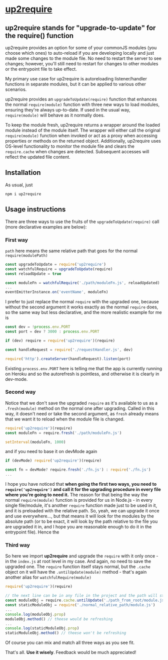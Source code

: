 # [up2require](https://github.com/UniBreakfast/up2require)

## up2require stands for "upgrade-to-update" for the require() function

up2require provides an option for some of your commonJS modules (you choose which ones) to auto-reload if you are developing locally and just made some changes to the module file. No need to restart the server to see changes; however, you'll still need to restart for changes to other modules or the entrypoint file to take effect.

My primary use case for up2require is autoreloading listener/handler functions in separate modules, but it can be applied to various other scenarios.

up2require provides an `upgradeToUpdate(require)` function that enhances the normal `require(module)` function with three new ways to load modules, ensuring they're always up-to-date. If used in the usual way, `require(module)` will behave as it normally does.

To keep the module fresh, up2require returns a wrapper around the loaded module instead of the module itself. The wrapper will either call the original `require(module)` function when invoked or act as a proxy when accessing properties or methods on the returned object. Additionally, up2require uses OS-level functionality to monitor the module file and clears the `require.cache` when changes are detected. Subsequent accesses will reflect the updated file content.

## Installation

As usual, just
```
npm i up2require
```

## Usage instructions

There are three ways to use the fruits of the `upgradeToUpdate(require)` call (more declarative examples are below):

### First way

`path` here means the same relative path that goes for the normal `require(modulePath)`

```js
const upgradeToUpdate = require('up2require')
const watchfulRequire = upgradeToUpdate(require)
const reloadUpdate = true

const moduleFn = watchfulRequire('./path/moduleFn.js', reloadUpdated)
...
eventEmitterInstance.on('eventName', moduleFn)
```

I prefer to just replace the normal `require` with the upgraded one, because without the second argument it works exactly as the normal `require` does, so the same way but less declarative, and the more realistic example for me is

```js
const dev = !process.env.PORT
const port = dev ? 3000 : process.env.PORT

if (dev) require = require('up2require')(require)

const handleRequest = require('./requestHandler.js', dev)

require('http').createServer(handleRequest).listen(port)
```

Existing `process.env.PORT` here is telling me that the app is currently running on Heroku and so the autorefresh is pointless, and otherwise it is clearly in dev-mode.

### Second way

Notice that we don't save the upgraded `require` as it's available to us as a `.fresh(module)` method on the normal one after upgrading. Called in this way, it doesn't need or take the second argument, as `fresh` already means that we want it to reload when the module file is changed.

```js
require('up2require')(require)
const moduleFn = require.fresh('./path/moduleFn.js')

setInterval(moduleFn, 1000)
```

and if you need to base it on devMode again

```js
if (devMode) require('up2require')(require)

const fn = devMode? require.fresh('./fn.js') : require('./fn.js')
...
```

I hope you have noticed that **when going the first two ways, you need to `require('up2require')` and call it for the upgrading procedure in every file where you're going to need it.** The reason for that being the way the normal `require(module)` function is provided for us in Node.js - in every single file/module, it's another `require` function made just to be used in it, and it is preloaded with the relative path. So, yeah, we can upgrade it once and use everywhere..., but that means it will look for the modules by the absolute path (or to be exact, it will look by the path relative to the file you are upgraded it in, and I hope you are reasonable enough to do it in the entrypoint file). Hence the

### Third way

So here we import **up2require** and upgrade the `require` with it only once - in the `index.js` at root level in my case. And again, no need to save the upgraded one. The `require` function itself stays normal, but the `.cache` object on it will have the `.untilUpdate(module)` method - that's again another alias for `watchfulRequire(module)`

```js
require('up2require')(require)

// the next line can be in any file in the project and the path will still be relative to the index.js location
const moduleObj = require.cache.untilUpdate('./path_from_root/module.js')
const staticModuleObj = require('./normal_relative_path/module.js')
...
console.log(moduleObj.prop)
moduleObj.method() // theese would be refreshing
...
console.log(staticModuleObj.prop)
staticModuleObj.method() // theese won't be refreshing
```

Of course you can mix and match all three ways as you see fit.

That's all. **Use it wisely**. Feedback would be much appreciated!
